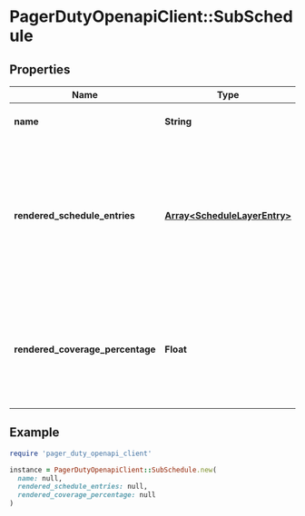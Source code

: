 # PagerDutyOpenapiClient::SubSchedule

## Properties

| Name | Type | Description | Notes |
| ---- | ---- | ----------- | ----- |
| **name** | **String** | The name of the subschedule | [readonly] |
| **rendered_schedule_entries** | [**Array&lt;ScheduleLayerEntry&gt;**](ScheduleLayerEntry.md) | This is a list of entries on the computed layer for the current time range. Since or until must be set in order for this field to be populated. | [optional][readonly] |
| **rendered_coverage_percentage** | **Float** | The percentage of the time range covered by this layer. Returns null unless since or until are set. | [optional][readonly] |

## Example

```ruby
require 'pager_duty_openapi_client'

instance = PagerDutyOpenapiClient::SubSchedule.new(
  name: null,
  rendered_schedule_entries: null,
  rendered_coverage_percentage: null
)
```

